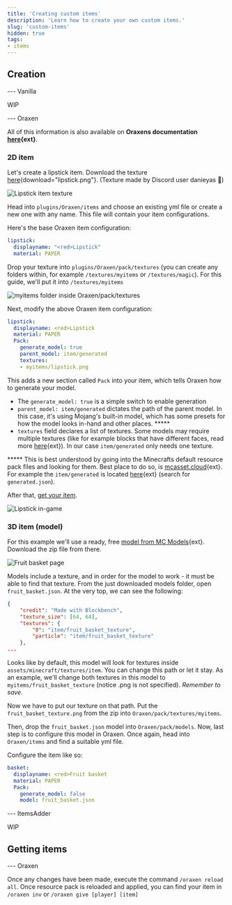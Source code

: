 ```yaml
---
title: 'Creating custom items'
description: 'Learn how to create your own custom items.'
slug: 'custom-items'
hidden: true
tags:
- items
---
```


## Creation

<versions>

--- Vanilla

WIP

--- Oraxen

<info>

All of this information is also available on **Oraxens documentation [here](https://docs.oraxen.com/configuration/create-your-first-item){ext}**.

</info>

### 2D item

Let's create a lipstick item. Download the texture [here](/guides/custom-item/oraxen/lipstick.png){download="lipstick.png"}. (Texture made by Discord user danieyas 🙏)

![Lipstick item texture](/guides/custom-item/oraxen/lipstick.webp)

Head into `plugins/Oraxen/items` and choose an existing yml file or create a new one with any name. This file will contain your item configurations.

Here's the base Oraxen item configuration:
```yml
lipstick:
  displayname: "<red>Lipstick"
  material: PAPER
```

Drop your texture into `plugins/Oraxen/pack/textures` (you can create any folders within, for example `/textures/myitems` or `/textures/magic`). For this guide, we'll put it into `/textures/myitems`

![myitems folder inside Oraxen/pack/textures](/guides/custom-item/oraxen/myitems_folder.webp)

Next, modify the above Oraxen item configuration:
```yml
lipstick:
  displayname: <red>Lipstick
  material: PAPER
  Pack:
    generate_model: true
    parent_model: item/generated
    textures:
    - myitems/lipstick.png
```

This adds a new section called `Pack` into your item, which tells Oraxen how to generate your model. 

* The `generate_model: true` is a simple switch to enable generation
* `parent_model: item/generated` dictates the path of the parent model. In this case, it's using Mojang's built-in model, which has some presets for how the model looks in-hand and other places. *****
* `textures` field declares a list of textures. Some models may require multiple textures (like for example blocks that have different faces, read more [here](https://docs.oraxen.com/configuration/item-appearance#create-a-simple-2d-item){ext}). In our case `item/generated` only needs one texture.


***** This is best understood by going into the Minecrafts default resource pack files and looking for them. Best place to do so, is [mcasset.cloud](https://mcasset.cloud/){ext}. For example the `item/generated` is located [here](https://mcasset.cloud/1.20.3/assets/minecraft/models/item){ext} (search for `generated.json`).

After that, [get your item](#getting-items).

![Lipstick in-game](/guides/custom-item/oraxen/lipstick_ingame.webp)

### 3D item (model)

For this example we'll use a ready, free [model from MC Models](https://mcmodels.net/model/izzys-fruit-basket/){ext}. Download the zip file from there.

![Fruit basket page](/guides/custom-item/oraxen/fruit_basket.webp)

Models include a texture, and in order for the model to work - it must be able to find that texture. From the just downloaded models folder, open `fruit_basket.json`. At the very top, we can see the following:
```json
{
	"credit": "Made with Blockbench",
	"texture_size": [64, 64],
	"textures": {
		"0": "item/fruit_basket_texture",
		"particle": "item/fruit_basket_texture"
	},
...
```
Looks like by default, this model will look for textures inside `assets/minecraft/textures/item`. You can change this path or let it stay. As an example, we'll change both textures in this model to `myitems/fruit_basket_texture` (notice .png is not specified). *Remember to save*.

Now we have to put our texture on that path. Put the `fruit_basket_texture.png` from the zip into `Oraxen/pack/textures/myitems`.

Then, drop the `fruit_basket.json` model into `Oraxen/pack/models`. Now, last step is to configure this model in Oraxen. Once again, head into `Oraxen/items` and find a suitable yml file.

Configure the item like so:

```yml
basket:
  displayname: <red>Fruit basket
  material: PAPER
  Pack:
    generate_model: false
    model: fruit_basket.json
```

--- ItemsAdder

WIP

</versions>


## Getting items

<versions>

--- Oraxen

Once any changes have been made, execute the command `/oraxen reload all`. Once resource pack is reloaded and applied, you can find your item in `/oraxen inv` or `/oraxen give [player] [item]`


</versions>